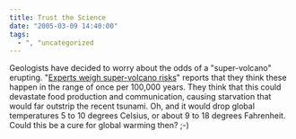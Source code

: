 ```yaml
---
title: Trust the Science
date: "2005-03-09 14:40:00"
tags:
  - ", "uncategorized
---
```

<p> Geologists have decided to worry about
the odds of a "super-volcano" erupting.  "<a href="http://news.bbc.co.uk/2/hi/science/nature/4326987.stm">Experts
weigh super-volcano risks</a>" reports that they think these happen
in the range of once per 100,000 years.  They think that this could
devastate food production and communication, causing starvation
that would far outstrip the recent tsunami.  Oh, and it would drop
global temperatures 5 to 10 degrees Celsius, or about 9 to 18 degrees
Fahrenheit.  Could this be a cure for global warming then? ;-)</p>

